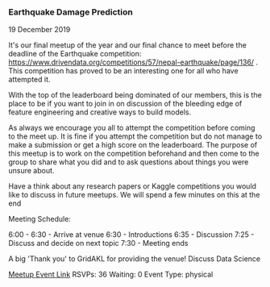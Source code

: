 ### Earthquake Damage Prediction
19 December 2019

It's our final meetup of the year and our final chance to meet before the deadline of the Earthquake competition: https://www.drivendata.org/competitions/57/nepal-earthquake/page/136/ . This competition has proved to be an interesting one for all who have attempted it.

With the top of the leaderboard being dominated of our members, this is the place to be if you want to join in on discussion of the bleeding edge of feature engineering and creative ways to build models.

As always we encourage you all to attempt the competition before coming to the meet up. It is fine if you attempt the competition but do not manage to make a submission or get a high score on the leaderboard. The purpose of this meetup is to work on the competition beforehand and then come to the group to share what you did and to ask questions about things you were unsure about.

Have a think about any research papers or Kaggle competitions you would like to discuss in future meetups. We will spend a few minutes on this at the end

Meeting Schedule:

6:00 - 6:30 - Arrive at venue
6:30 - Introductions
6:35 - Discussion
7:25 - Discuss and decide on next topic
7:30 - Meeting ends

A big 'Thank you' to GridAKL for providing the venue!
Discuss Data Science

[Meetup Event Link](https://www.meetup.com/Data-Science-Discussion-Auckland/events/266366668)
RSVPs: 36
Waiting: 0
Event Type: physical
